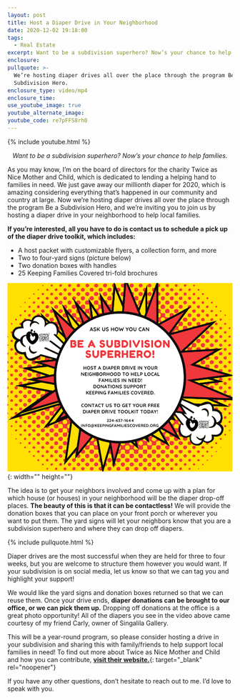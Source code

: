 ```yaml
---
layout: post
title: Host a Diaper Drive in Your Neighborhood
date: 2020-12-02 19:18:00
tags:
  - Real Estate
excerpt: Want to be a subdivision superhero? Now’s your chance to help families.
enclosure:
pullquote: >-
  We’re hosting diaper drives all over the place through the program Be a
  Subdivision Hero.
enclosure_type: video/mp4
enclosure_time:
use_youtube_image: true
youtube_alternate_image:
youtube_code: re7pFFS8rh0
---
```


{% include youtube.html %}

<p style="text-align:center;"><em>Want to be a subdivision superhero? Now’s your chance to help families.</em></p>

As you may know, I’m on the board of directors for the charity Twice as Nice Mother and Child, which is dedicated to lending a helping hand to families in need. We just gave away our millionth diaper for 2020, which is amazing considering everything that’s happened in our community and country at large. Now we’re hosting diaper drives all over the place through the program Be a Subdivision Hero, and we’re inviting you to join us by hosting a diaper drive in your neighborhood to help local families.&nbsp;

**If you’re interested, all you have to do is contact us to schedule a pick up of the diaper drive toolkit, which includes:**

* A host packet with customizable flyers, a collection form, and more
* Two to four-yard signs (picture below)
* Two donation boxes with handles
* 25 Keeping Families Covered tri-fold brochures

![](/uploads/facebook---subdivision-superhero-flyer.png){: width="" height=""}

The idea is to get your neighbors involved and come up with a plan for which house (or houses) in your neighborhood will be the diaper drop-off places. **The beauty of this is that it can be contactless\!** We will provide the donation boxes that you can place on your front porch or wherever you want to put them. The yard signs will let your neighbors know that you are a subdivision superhero and where they can drop off diapers.&nbsp;

{% include pullquote.html %}

Diaper drives are the most successful when they are held for three to four weeks, but you are welcome to structure them however you would want. If your subdivision is on social media, let us know so that we can tag you and highlight your support\!

We would like the yard signs and donation boxes returned so that we can reuse them. Once your drive ends, **diaper donations can be brought to our office, or we can pick them up.** Dropping off donations at the office is a great photo opportunity\! All of the diapers you see in the video above came courtesy of my friend Carly, owner of Singalila Gallery.&nbsp;

This will be a year-round program, so please consider hosting a drive in your subdivision and sharing this with family/friends to help support local families in need\! To find out more about Twice as Nice Mother and Child and how you can contribute, [**visit their website.**](https://www.keepingfamiliescovered.org/){: target="_blank" rel="noopener"}

If you have any other questions, don’t hesitate to reach out to me. I’d love to speak with you.

&nbsp;